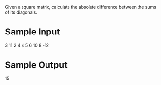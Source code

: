 Given a square matrix, calculate the absolute difference between the sums of its diagonals.

# Sample Input

3
11 2 4
4 5 6
10 8 -12

# Sample Output

15
